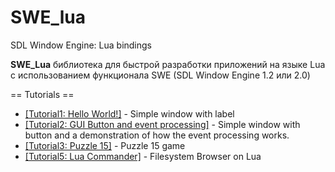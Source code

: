 # SWE_lua
SDL Window Engine: Lua bindings


**SWE_Lua** библиотека для быстрой разработки приложений на языке Lua с использованием функционала SWE (SDL Window Engine 1.2 или 2.0)

== Tutorials ==

* [[Tutorial1: Hello World!]](https://github.com/AndreyBarmaley/SWE_lua/wiki/Tutorial1:-Hello-World) - Simple window with label
* [[Tutorial2: GUI Button and event processing]](https://github.com/AndreyBarmaley/SWE_lua/wiki/Tutorial2:-GUI-Button-and-event-processing) - Simple window with button and a demonstration of how the event processing works.
* [[Tutorial3: Puzzle 15]](https://github.com/AndreyBarmaley/SWE_lua/wiki/Tutorial3:-Puzzle-15) - Puzzle 15 game
* [[Tutorial5: Lua Commander]](https://github.com/AndreyBarmaley/SWE_lua/wiki/Tutorial5:-Lua-Commander) - Filesystem Browser on Lua
